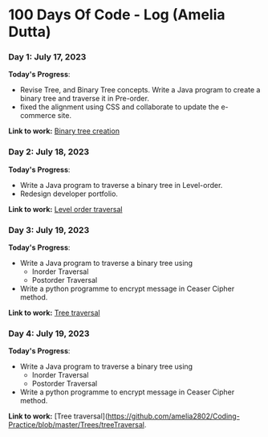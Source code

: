 # 100 Days Of Code - Log (Amelia Dutta)

### Day 1: July 17, 2023

**Today's Progress**: 
- Revise Tree, and Binary Tree concepts. Write a Java program to create a binary tree and traverse it in Pre-order.
- fixed the alignment using CSS and collaborate to update the e-commerce site.

**Link to work:** [Binary tree creation](https://github.com/amelia2802/Coding-Practice/blob/master/Trees/binaryTreeCreation.java)

### Day 2: July 18, 2023

**Today's Progress**: 
- Write a Java program to traverse a binary tree in Level-order.
- Redesign developer portfolio.

**Link to work:** [Level order traversal](https://github.com/amelia2802/Coding-Practice/blob/master/Trees/levelOrderTraversal.java)

### Day 3: July 19, 2023

**Today's Progress**: 
- Write a Java program to traverse a binary tree using
     - Inorder Traversal
     - Postorder Traversal 
- Write a python programme to encrypt message in Ceaser Cipher method.

**Link to work:** [Tree traversal](https://github.com/amelia2802/Coding-Practice/blob/master/Trees/treeTraversal.java)

### Day 4: July 19, 2023

**Today's Progress**: 
- Write a Java program to traverse a binary tree using
     - Inorder Traversal
     - Postorder Traversal 
- Write a python programme to encrypt message in Ceaser Cipher method.

**Link to work:** [Tree traversal](https://github.com/amelia2802/Coding-Practice/blob/master/Trees/treeTraversal.
